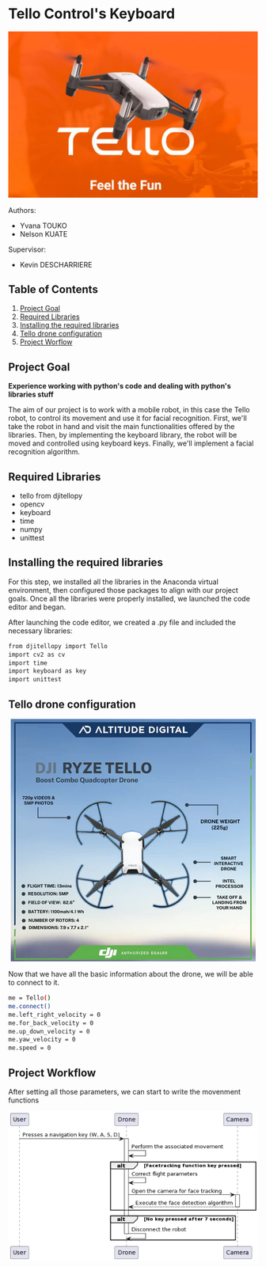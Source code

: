 # Tello Control's Keyboard
<div style="text-align: center">
  <img src="Tello_pic.jpg"/>
</div>

Authors:
-   Yvana TOUKO
-   Nelson KUATE

Supervisor:
- Kevin DESCHARRIERE

 ## Table of Contents
 1. [Project Goal](#project-goal)
 2. [Required Libraries](#required-libraries)
 3. [Installing the required libraries](#installing-the-required-libraries)
 4. [Tello drone configuration](#tello-drone-configuration)
 5. [Project Worflow](#project-workflow)


## Project Goal
**Experience working with python's code and dealing with python's libraries stuff**

The aim of our project is to work with a mobile robot, in this case the Tello robot, to control its movement and use it for facial recognition. First, we'll take the robot in hand and visit the main functionalities offered by the libraries. Then, by implementing the keyboard library, the robot will be moved and controlled using keyboard keys. Finally, we'll implement a facial recognition algorithm. 

## Required Libraries
-   tello from djitellopy
-   opencv
-   keyboard
-   time
-   numpy
-   unittest

## Installing the required libraries
For this step, we installed all the libraries in the Anaconda virtual environment, then configured those packages to align with our project goals. Once all the libraries were properly installed, we launched the code editor and began.

After launching the code editor, we created a .py file and included the necessary libraries:

```bash
from djitellopy import Tello
import cv2 as cv
import time
import keyboard as key
import unittest
```

## Tello drone configuration
<div style="text-align: center">
  <img src="tello configuration.png">
</div>

Now that we have all the basic information about the drone, we will be able to connect to it.

```bash
me = Tello()
me.connect()
me.left_right_velocity = 0
me.for_back_velocity = 0
me.up_down_velocity = 0
me.yaw_velocity = 0
me.speed = 0
```

## Project Workflow

After setting all those parameters, we can start to write the movenment functions

<div style="text-align: center">
  <img src="UML.png">
</div>
